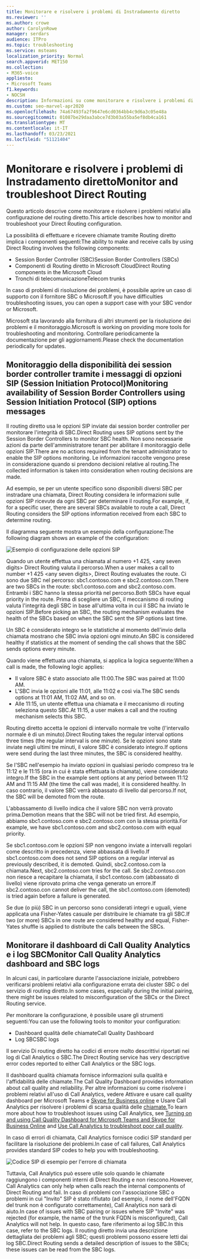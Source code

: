 ```yaml
---
title: Monitorare e risolvere i problemi di Instradamento diretto
ms.reviewer: ''
ms.author: crowe
author: CarolynRowe
manager: serdars
audience: ITPro
ms.topic: troubleshooting
ms.service: msteams
localization_priority: Normal
search.appverid: MET150
ms.collection:
- M365-voice
appliesto:
- Microsoft Teams
f1.keywords:
- NOCSH
description: Informazioni su come monitorare e risolvere i problemi di configurazione del routing diretto, inclusi i controller dei bordi delle sessioni, i componenti di routing diretto e i trunk di Telecom.
ms.custom: seo-marvel-apr2020
ms.openlocfilehash: 74a67493fa2f9647e6cd0364bb4c9d6a3c05e48a
ms.sourcegitcommit: 01087be29daa3abce7d3b03a55ba5ef8db4ca161
ms.translationtype: MT
ms.contentlocale: it-IT
ms.lasthandoff: 03/23/2021
ms.locfileid: "51121404"
---
```

# <a name="monitor-and-troubleshoot-direct-routing"></a><span data-ttu-id="38479-103">Monitorare e risolvere i problemi di Instradamento diretto</span><span class="sxs-lookup"><span data-stu-id="38479-103">Monitor and troubleshoot Direct Routing</span></span>

<span data-ttu-id="38479-104">Questo articolo descrive come monitorare e risolvere i problemi relativi alla configurazione del routing diretto.</span><span class="sxs-lookup"><span data-stu-id="38479-104">This article describes how to monitor and troubleshoot your Direct Routing configuration.</span></span> 

<span data-ttu-id="38479-105">La possibilità di effettuare e ricevere chiamate tramite Routing diretto implica i componenti seguenti:</span><span class="sxs-lookup"><span data-stu-id="38479-105">The ability to make and receive calls by using Direct Routing involves the following components:</span></span> 

- <span data-ttu-id="38479-106">Session Border Controller (SBC)</span><span class="sxs-lookup"><span data-stu-id="38479-106">Session Border Controllers (SBCs)</span></span> 
- <span data-ttu-id="38479-107">Componenti di Routing diretto in Microsoft Cloud</span><span class="sxs-lookup"><span data-stu-id="38479-107">Direct Routing components in the Microsoft Cloud</span></span> 
- <span data-ttu-id="38479-108">Tronchi di telecomunicazione</span><span class="sxs-lookup"><span data-stu-id="38479-108">Telecom trunks</span></span> 

<span data-ttu-id="38479-109">In caso di problemi di risoluzione dei problemi, è possibile aprire un caso di supporto con il fornitore SBC o Microsoft.</span><span class="sxs-lookup"><span data-stu-id="38479-109">If you have difficulties troubleshooting issues, you can open a support case with your SBC vendor or Microsoft.</span></span> 

<span data-ttu-id="38479-110">Microsoft sta lavorando alla fornitura di altri strumenti per la risoluzione dei problemi e il monitoraggio.</span><span class="sxs-lookup"><span data-stu-id="38479-110">Microsoft is working on providing more tools for troubleshooting and monitoring.</span></span> <span data-ttu-id="38479-111">Controllare periodicamente la documentazione per gli aggiornamenti.</span><span class="sxs-lookup"><span data-stu-id="38479-111">Please check the documentation periodically for updates.</span></span> 

## <a name="monitoring-availability-of-session-border-controllers-using-session-initiation-protocol-sip-options-messages"></a><span data-ttu-id="38479-112">Monitoraggio della disponibilità dei session border controller tramite i messaggi di opzioni SIP (Session Initiation Protocol)</span><span class="sxs-lookup"><span data-stu-id="38479-112">Monitoring availability of Session Border Controllers using Session Initiation Protocol (SIP) options messages</span></span>

<span data-ttu-id="38479-113">Il routing diretto usa le opzioni SIP inviate dai session border controller per monitorare l'integrità di SBC.</span><span class="sxs-lookup"><span data-stu-id="38479-113">Direct Routing uses SIP options sent by the Session Border Controllers to monitor SBC health.</span></span> <span data-ttu-id="38479-114">Non sono necessarie azioni da parte dell'amministratore tenant per abilitare il monitoraggio delle opzioni SIP.</span><span class="sxs-lookup"><span data-stu-id="38479-114">There are no actions required from the tenant administrator to enable the SIP options monitoring.</span></span> <span data-ttu-id="38479-115">Le informazioni raccolte vengono prese in considerazione quando si prendono decisioni relative al routing.</span><span class="sxs-lookup"><span data-stu-id="38479-115">The collected information is taken into consideration when routing decisions are made.</span></span> 

<span data-ttu-id="38479-116">Ad esempio, se per un utente specifico sono disponibili diversi SBC per instradare una chiamata, Direct Routing considera le informazioni sulle opzioni SIP ricevute da ogni SBC per determinare il routing.</span><span class="sxs-lookup"><span data-stu-id="38479-116">For example, if, for a specific user, there are several SBCs available to route a call, Direct Routing considers the SIP options information received from each SBC to determine routing.</span></span> 

<span data-ttu-id="38479-117">Il diagramma seguente mostra un esempio della configurazione:</span><span class="sxs-lookup"><span data-stu-id="38479-117">The following diagram shows an example of the configuration:</span></span> 

![Esempio di configurazione delle opzioni SIP](media/sip-options-config-example.png)

<span data-ttu-id="38479-119">Quando un utente effettua una chiamata al numero +1 425, \<any seven digits> Direct Routing valuta il percorso.</span><span class="sxs-lookup"><span data-stu-id="38479-119">When a user makes a call to number +1 425 \<any seven digits>, Direct Routing evaluates the route.</span></span> <span data-ttu-id="38479-120">Ci sono due SBC nel percorso: sbc1.contoso.com e sbc2.contoso.com.</span><span class="sxs-lookup"><span data-stu-id="38479-120">There are two SBCs in the route: sbc1.contoso.com and sbc2.contoso.com.</span></span> <span data-ttu-id="38479-121">Entrambi i SBC hanno la stessa priorità nel percorso.</span><span class="sxs-lookup"><span data-stu-id="38479-121">Both SBCs have equal priority in the route.</span></span> <span data-ttu-id="38479-122">Prima di scegliere un SBC, il meccanismo di routing valuta l'integrità degli SBC in base all'ultima volta in cui il SBC ha inviato le opzioni SIP.</span><span class="sxs-lookup"><span data-stu-id="38479-122">Before picking an SBC, the routing mechanism evaluates the health of the SBCs based on when the SBC sent the SIP options last time.</span></span> 

<span data-ttu-id="38479-123">Un SBC è considerato integro se le statistiche al momento dell'invio della chiamata mostrano che SBC invia opzioni ogni minuto.</span><span class="sxs-lookup"><span data-stu-id="38479-123">An SBC is considered healthy if statistics at the moment of sending the call shows that the SBC sends options every minute.</span></span>  

<span data-ttu-id="38479-124">Quando viene effettuata una chiamata, si applica la logica seguente:</span><span class="sxs-lookup"><span data-stu-id="38479-124">When a call is made, the following logic applies:</span></span>

- <span data-ttu-id="38479-125">Il valore SBC è stato associato alle 11:00.</span><span class="sxs-lookup"><span data-stu-id="38479-125">The SBC was paired at 11:00 AM.</span></span>  
- <span data-ttu-id="38479-126">L'SBC invia le opzioni alle 11:01, alle 11:02 e così via.</span><span class="sxs-lookup"><span data-stu-id="38479-126">The SBC sends options at 11:01 AM, 11:02 AM, and so on.</span></span>  
- <span data-ttu-id="38479-127">Alle 11:15, un utente effettua una chiamata e il meccanismo di routing seleziona questo SBC.</span><span class="sxs-lookup"><span data-stu-id="38479-127">At 11:15, a user makes a call and the routing mechanism selects this SBC.</span></span> 

<span data-ttu-id="38479-128">Routing diretto accetta le opzioni di intervallo normale tre volte (l'intervallo normale è di un minuto).</span><span class="sxs-lookup"><span data-stu-id="38479-128">Direct Routing takes the regular interval options three times (the regular interval is one minute).</span></span> <span data-ttu-id="38479-129">Se le opzioni sono state inviate negli ultimi tre minuti, il valore SBC è considerato integro.</span><span class="sxs-lookup"><span data-stu-id="38479-129">If options were send during the last three minutes, the SBC is considered healthy.</span></span>

<span data-ttu-id="38479-130">Se l'SBC nell'esempio ha inviato opzioni in qualsiasi periodo compreso tra le 11:12 e le 11:15 (ora in cui è stata effettuata la chiamata), viene considerato integro.</span><span class="sxs-lookup"><span data-stu-id="38479-130">If the SBC in the example sent options at any period between 11:12 AM and 11:15 AM (the time the call was made), it is considered healthy.</span></span> <span data-ttu-id="38479-131">In caso contrario, il valore SBC verrà abbassato di livello dal percorso.</span><span class="sxs-lookup"><span data-stu-id="38479-131">If not, the SBC will be demoted from the route.</span></span> 

<span data-ttu-id="38479-132">L'abbassamento di livello indica che il valore SBC non verrà provato prima.</span><span class="sxs-lookup"><span data-stu-id="38479-132">Demotion means that the SBC will not be tried first.</span></span> <span data-ttu-id="38479-133">Ad esempio, abbiamo sbc1.contoso.com e sbc2.contoso.com con la stessa priorità.</span><span class="sxs-lookup"><span data-stu-id="38479-133">For example, we have sbc1.contoso.com and sbc2.contoso.com with equal priority.</span></span>  

<span data-ttu-id="38479-134">Se sbc1.contoso.com le opzioni SIP non vengono inviate a intervalli regolari come descritto in precedenza, viene abbassata di livello.</span><span class="sxs-lookup"><span data-stu-id="38479-134">If sbc1.contoso.com does not send SIP options on a regular interval as previously described, it is demoted.</span></span> <span data-ttu-id="38479-135">Quindi, sbc2.contoso.com la chiamata.</span><span class="sxs-lookup"><span data-stu-id="38479-135">Next, sbc2.contoso.com tries for the call.</span></span> <span data-ttu-id="38479-136">Se sbc2.contoso.con non riesce a recapitare la chiamata, il sbc1.contoso.com (abbassato di livello) viene riprovato prima che venga generato un errore.</span><span class="sxs-lookup"><span data-stu-id="38479-136">If sbc2.contoso.con cannot deliver the call, the sbc1.contoso.com (demoted) is tried again before a failure is generated.</span></span> 

<span data-ttu-id="38479-137">Se due (o più) SBC in un percorso sono considerati integri e uguali, viene applicata una Fisher-Yates casuale per distribuire le chiamate tra gli SBC.</span><span class="sxs-lookup"><span data-stu-id="38479-137">If two (or more) SBCs in one route are considered healthy and equal, Fisher-Yates shuffle is applied to distribute the calls between the SBCs.</span></span>

## <a name="monitor-call-quality-analytics-dashboard-and-sbc-logs"></a><span data-ttu-id="38479-138">Monitorare il dashboard di Call Quality Analytics e i log SBC</span><span class="sxs-lookup"><span data-stu-id="38479-138">Monitor Call Quality Analytics dashboard and SBC logs</span></span> 
 
<span data-ttu-id="38479-139">In alcuni casi, in particolare durante l'associazione iniziale, potrebbero verificarsi problemi relativi alla configurazione errata dei cluster SBC o del servizio di routing diretto.</span><span class="sxs-lookup"><span data-stu-id="38479-139">In some cases, especially during the initial pairing, there might be issues related to misconfiguration of the SBCs or the Direct Routing service.</span></span> 

<span data-ttu-id="38479-140">Per monitorare la configurazione, è possibile usare gli strumenti seguenti:</span><span class="sxs-lookup"><span data-stu-id="38479-140">You can use the following tools to monitor your configuration:</span></span>  
 
- <span data-ttu-id="38479-141">Dashboard qualità delle chiamate</span><span class="sxs-lookup"><span data-stu-id="38479-141">Call Quality Dashboard</span></span> 
- <span data-ttu-id="38479-142">Log SBC</span><span class="sxs-lookup"><span data-stu-id="38479-142">SBC logs</span></span> 

<span data-ttu-id="38479-143">Il servizio Di routing diretto ha codici di errore molto descrittivi riportati nei log di Call Analytics o SBC.</span><span class="sxs-lookup"><span data-stu-id="38479-143">The Direct Routing service has very descriptive error codes reported to either Call Analytics or the SBC logs.</span></span> 

<span data-ttu-id="38479-144">Il dashboard qualità chiamata fornisce informazioni sulla qualità e l'affidabilità delle chiamate.</span><span class="sxs-lookup"><span data-stu-id="38479-144">The Call Quality Dashboard provides information about call quality and reliability.</span></span> <span data-ttu-id="38479-145">Per altre informazioni su come risolvere i problemi relativi all'uso di Call Analytics, vedere Attivare e usare call quality dashboard per Microsoft Teams e [Skype for Business online](/SkypeForBusiness/using-call-quality-in-your-organization/turning-on-and-using-call-quality-dashboard) e Usare Call Analytics per risolvere i problemi di scarsa qualità delle [chiamate.](/SkypeForBusiness/using-call-quality-in-your-organization/use-call-analytics-to-troubleshoot-poor-call-quality)</span><span class="sxs-lookup"><span data-stu-id="38479-145">To learn more about how to troubleshoot issues using Call Analytics, see [Turning on and using Call Quality Dashboard for Microsoft Teams and Skype for Business Online](/SkypeForBusiness/using-call-quality-in-your-organization/turning-on-and-using-call-quality-dashboard) and [Use Call Analytics to troubleshoot poor call quality](/SkypeForBusiness/using-call-quality-in-your-organization/use-call-analytics-to-troubleshoot-poor-call-quality).</span></span> 

<span data-ttu-id="38479-146">In caso di errori di chiamata, Call Analytics fornisce codici SIP standard per facilitare la risoluzione dei problemi.</span><span class="sxs-lookup"><span data-stu-id="38479-146">In case of call failures, Call Analytics provides standard SIP codes to help you with troubleshooting.</span></span> 

![Codice SIP di esempio per l'errore di chiamata](media/failed-response-code.png)

<span data-ttu-id="38479-148">Tuttavia, Call Analytics può essere utile solo quando le chiamate raggiungono i componenti interni di Direct Routing e non riescono.</span><span class="sxs-lookup"><span data-stu-id="38479-148">However, Call Analytics can only help when calls reach the internal components of Direct Routing and fail.</span></span> <span data-ttu-id="38479-149">In caso di problemi con l'associazione SBC o problemi in cui "Invito" SIP è stato rifiutato (ad esempio, il nome dell'FQDN del trunk non è configurato correttamente), Call Analytics non sarà di aiuto.</span><span class="sxs-lookup"><span data-stu-id="38479-149">In case of issues with SBC pairing or issues where SIP "Invite" was rejected (for example, the name of the trunk FQDN is misconfigured), Call Analytics will not help.</span></span> <span data-ttu-id="38479-150">In questo caso, fare riferimento ai log SBC.</span><span class="sxs-lookup"><span data-stu-id="38479-150">In this case, refer to the SBC logs.</span></span> <span data-ttu-id="38479-151">Il routing diretto invia una descrizione dettagliata dei problemi agli SBC; questi problemi possono essere letti dai log SBC.</span><span class="sxs-lookup"><span data-stu-id="38479-151">Direct Routing sends a detailed description of issues to the SBCs; these issues can be read from the SBC logs.</span></span>